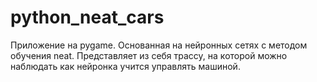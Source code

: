 # python_neat_cars

Приложение на pygame. Основанная на нейронных сетях с методом обучения neat. Представляет из себя трассу, на которой можно наблюдать как нейронка учится управлять машиной.
